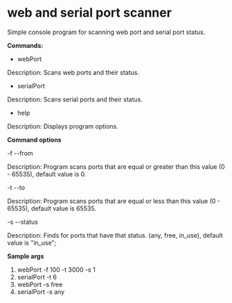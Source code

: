 # web and serial port scanner
Simple console program for scanning web port and serial port status.

**Commands:**

- webPort 

Description: Scans web ports and their status.

- serialPort 

Description: Scans serial ports and their status.

- help 

Description: Displays program options.

**Command options**

-f --from  

Description: Program scans ports that are equal or greater than this value (0 - 65535), default value is 0.

-t --to 

Description: Program scans ports that are equal or less than this value (0 - 65535), default value is 65535.

-s --status 

Description: Finds for ports that have that status. (any, free, in_use), default value is "in_use";


**Sample args**

1) webPort -f 100 -t 3000 -s 1
2) serialPort -t 6
3) webPort -s free
2) serialPort -s any
